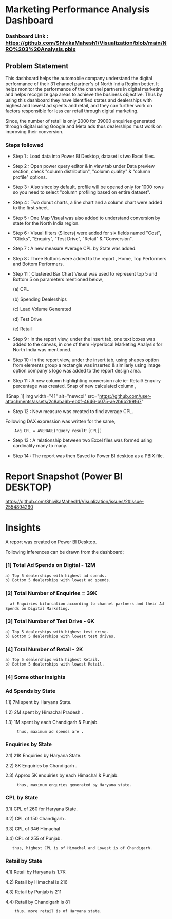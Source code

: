 # Marketing Performance Analysis Dashboard

### Dashboard Link : https://github.com/ShivikaMahesh1/Visualization/blob/main/NRO%203%20Analysis.pbix

## Problem Statement

This dashboard helps the automobile company  understand the digital performance of their 31 channel partner's of North India Region better. It helps monitor the performance of the channel partners in digital marketing and helps recognize gap areas to achieve the business objective. Thus by using this dashboard they have identified states and dealerships with highest and lowest ad spents and retail, and they can further work on factors responsible for less car retail through digital marketing.

Since, the number of retail is only 2000 for 39000 enquiries generated through digital using Google and Meta ads thus dealerships must work on improving their conversion. 




### Steps followed 

- Step 1 : Load data into Power BI Desktop, dataset is two Excel files.
- Step 2 : Open power query editor & in view tab under Data preview section, check "column distribution", "column quality" & "column profile" options.
- Step 3 : Also since by default, profile will be opened only for 1000 rows so you need to select "column profiling based on entire dataset".
- Step 4 : Two donut charts, a line chart and a column chart were added to the first sheet. 
- Step 5 : One Map Visual was also added to understand conversion by state for the North India region.
- Step 6 : Visual filters (Slicers) were added for six fields named "Cost", "Clicks", "Enquiry", "Test Drive", "Retail" & "Conversion".
- Step 7 : A new measure Average CPL by State was added.
- Step 8 : Three Buttons were added to the report , Home, Top Performers and Bottom Performers.
- Step 11 : Clustered Bar Chart Visual  was used to represent top 5 and Bottom 5 on parameters mentioned below,

  (a) CPL 

  (b) Spending Dealerships
  
  (c) Lead Volume Generated 
  
  (d) Test Drive 
  
  (e) Retail 
  
  

- Step 9 : In the report view, under the insert tab, one text boxes was added to the canvas, in one of them Hyperlocal Marketing Analysis for North India  was mentioned.

- Step 10 : In the report view, under the insert tab, using shapes option from elements group a rectangle was inserted & similarly using image option company's logo was added to the report design area. 

- Step 11 : A new column highlighting conversion rate ie- Retail/ Enquiry percentage was created.
Snap of new calculated column ,

![Snap_1] img width="41" alt="newcol" src="https://github.com/user-attachments/assets/2c8aba6b-eb0f-4646-b075-ae2b6b299f67"


- Step 12 : New measure was created to find average CPL.

Following DAX expression was written for the same,
        
        Avg CPL = AVERAGE('Query result'[CPL])
        
 
 - Step 13 : A relationship between two Excel files was formed using cardinality many to many.

 - Step 14 : The report was then Saved to Power BI desktop as a PBIX file.

 
 # Report Snapshot (Power BI DESKTOP)


 https://github.com/ShivikaMahesh1/Visualization/issues/2#issue-2554894260



# Insights

A report was created on Power BI Desktop.

Following inferences can be drawn from the dashboard;

### [1] Total Ad Spends on Digital  - 12M

   
    a) Top 5 dealerships with highest ad spends. 
    b) Bottom 5 dealerships with lowest ad spends.
    
 ### [2] Total Number of Enquiries = 39K

      a) Enquiries bifurcation according to channel partners and their Ad Spends on Digital Marketing.

### [3] Total Number of Test Drive - 6K

    a) Top 5 dealerships with highest test drive. 
    b) Bottom 5 dealerships with lowest test drives.
    
  
   
 ### [4] Total Number of Retail - 2K

    a) Top 5 dealerships with highest Retail. 
    b) Bottom 5 dealerships with lowest Retail.


 ### [4] Some other insights
 
 ### Ad Spends by State
 
 1.1) 7M spent by Haryana State. 
 
 1.2) 2M spent by Himachal Pradesh .
 
 1.3) 1M spent by each Chandigarh & Punjab.
 
         thus, maximum ad spends are .
 
 ### Enquiries by State
 
 2.1)  21K Enquiries by Haryana State. 
 
 2.2) 8K Enquiries by Chandigarh .
 
 2.3) Approx 5K enquiries by each Himachal & Punjab.
 
 
 
         thus, maximum enquries generated by Haryana state.
         
### CPL by State

3.1) CPL of 260 for Haryana State. 
 
 3.2) CPL of 150  Chandigarh .
 
 3.3) CPL of 346 Himachal
 
 3.4) CPL of 255 of  Punjab.
       
       thus, highest CPL is of Himachal and Lowest is of Chandigarh.

### Retail by State 

4.1) Retail by Haryana is 1.7K

4.2) Retail by Himachal is 216

4.3) Retail by Punjab is 211

4.4) Retail by Chandigarh is 81

        thus, more retail is of Haryana state.
